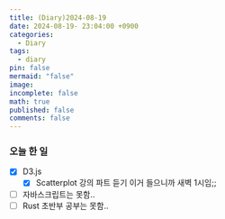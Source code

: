 ```yaml
---
title: (Diary)2024-08-19
date: 2024-08-19- 23:04:00 +0900
categories:
  - Diary
tags:
  - diary
pin: false
mermaid: "false"
image: 
incomplete: false
math: true
published: false
comments: false
---
```

### 오늘 한 일
- [x] D3.js
	- [x] Scatterplot 강의 파트 듣기 이거 들으니까 새벽 1시임;;
- [ ] 자바스크립트는 못함..
- [ ] Rust 초반부 공부는 못함..